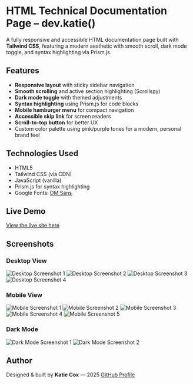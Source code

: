 # HTML Technical Documentation Page – dev.katie()

A fully responsive and accessible HTML documentation page built with **Tailwind CSS**, featuring a modern aesthetic with smooth scroll, dark mode toggle, and syntax highlighting via Prism.js.

## Features

- **Responsive layout** with sticky sidebar navigation
- **Smooth scrolling** and active section highlighting (Scrollspy)
- **Dark mode toggle** with themed adjustments
- **Syntax highlighting** using Prism.js for code blocks
- **Mobile hamburger menu** for compact navigation
- **Accessible skip link** for screen readers
- **Scroll-to-top button** for better UX
- Custom color palette using pink/purple tones for a modern, personal brand feel

## Technologies Used

- HTML5
- Tailwind CSS (via CDN)
- JavaScript (vanilla)
- Prism.js for syntax highlighting
- Google Fonts: [DM Sans](https://fonts.google.com/specimen/DM+Sans)

## Live Demo

[View the live site here](https://katiec97.github.io/html-technical-doc-page/)

## Screenshots

### Desktop View

![Desktop Screenshot 1](./screenshots/html-tech-web-screenshot-one.png)
![Desktop Screenshot 2](./screenshots/html-tech-web-screenshot-two.png)
![Desktop Screenshot 3](./screenshots/html-tech-web-screenshot-three.png)
![Desktop Screenshot 4](./screenshots/html-tech-web-screenshot-four.png)

### Mobile View

![Mobile Screenshot 1](./screenshots/html-tech-mob-screenshot-one.png)
![Mobile Screenshot 2](./screenshots/html-tech-mob-screenshot-two.png)
![Mobile Screenshot 3](./screenshots/html-tech-mob-screenshot-three.png)
![Mobile Screenshot 4](./screenshots/html-tech-mob-screenshot-four.png)
![Mobile Screenshot 5](./screenshots/html-tech-mob-screenshot-five.png)

### Dark Mode

![Dark Mode Screenshot 1](./screenshots/html-tech-web-dark-mode-screenshot-one.png)
![Dark Mode Screenshot 2](./screenshots/html-tech-mob-dark-mode-screenshot-one.png)

## Author

Designed & built by **Katie Cox** — 2025
[GitHub Profile](https://github.com/KatieC97)
